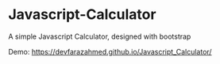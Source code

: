 # Javascript-Calculator
A simple Javascript Calculator, designed with bootstrap


Demo: https://devfarazahmed.github.io/Javascript_Calculator/
